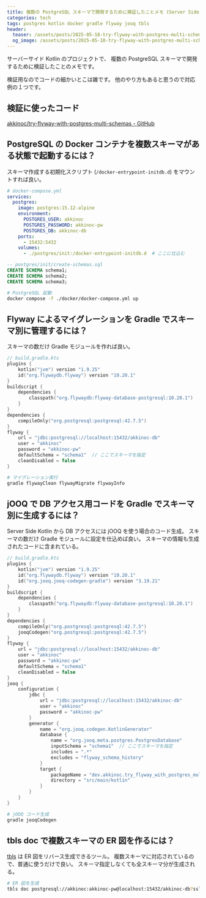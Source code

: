 ```yaml
---
title: 複数の PostgreSQL スキーマで開発するために検証したことメモ (Server Side Kotlin 向け)
categories: tech
tags: postgres kotlin docker gradle flyway jooq tbls
header:
  teaser: /assets/posts/2025-05-18-try-flyway-with-postgres-multi-schemas-1200x630.png
  og_image: /assets/posts/2025-05-18-try-flyway-with-postgres-multi-schemas-1200x630.png
---
```


サーバーサイド Kotlin のプロジェクトで、
複数の PostgreSQL スキーマで開発するために検証したことのメモです。

<!--more-->

検証用なのでコードの細かいとこは雑です。
他のやり方もあると思うので対応例の１つです。

## 検証に使ったコード

[akkinoc/try-flyway-with-postgres-multi-schemas - GitHub]

[akkinoc/try-flyway-with-postgres-multi-schemas - GitHub]: https://github.com/akkinoc/try-flyway-with-postgres-multi-schemas

## PostgreSQL の Docker コンテナを複数スキーマがある状態で起動するには？

スキーマ作成する初期化スクリプト (`/docker-entrypoint-initdb.d`) をマウントすれば良い。

```yaml
# docker-compose.yml
services:
  postgres:
    image: postgres:15.12-alpine
    environment:
      POSTGRES_USER: akkinoc
      POSTGRES_PASSWORD: akkinoc-pw
      POSTGRES_DB: akkinoc-db
    ports:
      - 15432:5432
    volumes:
      - ./postgres/init:/docker-entrypoint-initdb.d  # ここに仕込む
```

```sql
-- postgres/init/create-schemas.sql
CREATE SCHEMA schema1;
CREATE SCHEMA schema2;
CREATE SCHEMA schema3;
```

```sh
# PostgreSQL 起動
docker compose -f ./docker/docker-compose.yml up
```

## Flyway によるマイグレーションを Gradle でスキーマ別に管理するには？

スキーマの数だけ Gradle モジュールを作れば良い。

```kotlin
// build.gradle.kts
plugins {
    kotlin("jvm") version "1.9.25"
    id("org.flywaydb.flyway") version "10.20.1"
}
buildscript {
    dependencies {
        classpath("org.flywaydb:flyway-database-postgresql:10.20.1")
    }
}
dependencies {
    compileOnly("org.postgresql:postgresql:42.7.5")
}
flyway {
    url = "jdbc:postgresql://localhost:15432/akkinoc-db"
    user = "akkinoc"
    password = "akkinoc-pw"
    defaultSchema = "schema1"  // ここでスキーマを指定
    cleanDisabled = false
}
```

```sh
# マイグレーション実行
gradle flywayClean flywayMigrate flywayInfo
```

## jOOQ で DB アクセス用コードを Gradle でスキーマ別に生成するには？

Server Side Kotlin から DB アクセスには jOOQ を使う場合のコード生成。
スキーマの数だけ Gradle モジュールに設定を仕込めば良い。
スキーマの情報も生成されたコードに含まれている。

```kotlin
// build.gradle.kts
plugins {
    kotlin("jvm") version "1.9.25"
    id("org.flywaydb.flyway") version "10.20.1"
    id("org.jooq.jooq-codegen-gradle") version "3.19.21"
}
buildscript {
    dependencies {
        classpath("org.flywaydb:flyway-database-postgresql:10.20.1")
    }
}
dependencies {
    compileOnly("org.postgresql:postgresql:42.7.5")
    jooqCodegen("org.postgresql:postgresql:42.7.5")
}
flyway {
    url = "jdbc:postgresql://localhost:15432/akkinoc-db"
    user = "akkinoc"
    password = "akkinoc-pw"
    defaultSchema = "schema1"
    cleanDisabled = false
}
jooq {
    configuration {
        jdbc {
            url = "jdbc:postgresql://localhost:15432/akkinoc-db"
            user = "akkinoc"
            password = "akkinoc-pw"
        }
        generator {
            name = "org.jooq.codegen.KotlinGenerator"
            database {
                name = "org.jooq.meta.postgres.PostgresDatabase"
                inputSchema = "schema1"  // ここでスキーマを指定
                includes = ".*"
                excludes = "flyway_schema_history"
            }
            target {
                packageName = "dev.akkinoc.try_flyway_with_postgres_multi_schemas.schema1"
                directory = "src/main/kotlin"
            }
        }
    }
}
```

```sh
# jOOQ コード生成
gradle jooqCodegen
```

## tbls doc で複数スキーマの ER 図を作るには？

[tbls] は ER 図をリバース生成できるツール。
複数スキーマに対応されているので、普通に使うだけで良い。
スキーマ指定しなくても全スキーマ分が生成される。

[tbls]: https://github.com/k1LoW/tbls

```sh
# ER 図を生成
tbls doc postgresql://akkinoc:akkinoc-pw@localhost:15432/akkinoc-db?sslmode=disable
```
